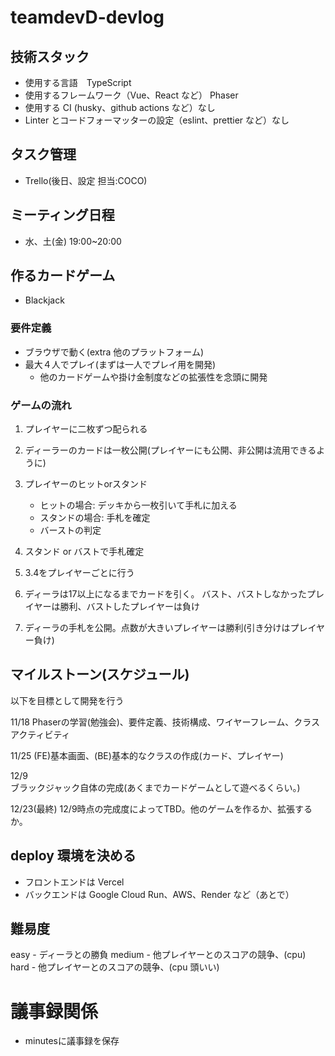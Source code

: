 # teamdevD-devlog

## 技術スタック

- 使用する言語　TypeScript
- 使用するフレームワーク（Vue、React など） Phaser
- 使用する CI (husky、github actions など）なし
- Linter とコードフォーマッターの設定（eslint、prettier など）なし

## タスク管理

- Trello(後日、設定 担当:COCO)

## ミーティング日程

- 水、土(金)  19:00~20:00


## 作るカードゲーム

- Blackjack

### 要件定義
- ブラウザで動く(extra 他のプラットフォーム)
- 最大４人でプレイ(まずは一人でプレイ用を開発)
    - 他のカードゲームや掛け金制度などの拡張性を念頭に開発


### ゲームの流れ

1. プレイヤーに二枚ずつ配られる
2. ディーラーのカードは一枚公開(プレイヤーにも公開、非公開は流用できるように)

3. プレイヤーのヒットorスタンド
    - ヒットの場合: デッキから一枚引いて手札に加える
    - スタンドの場合: 手札を確定
    - バーストの判定
4. スタンド or バストで手札確定

5. 3.4をプレイヤーごとに行う

6. ディーラは17以上になるまでカードを引く。
    バスト、バストしなかったプレイヤーは勝利、バストしたプレイヤーは負け
7. ディーラの手札を公開。点数が大きいプレイヤーは勝利(引き分けはプレイヤー負け)


## マイルストーン(スケジュール)
以下を目標として開発を行う

11/18 
Phaserの学習(勉強会)、要件定義、技術構成、ワイヤーフレーム、クラスアクティビティ

11/25 
(FE)基本画面、(BE)基本的なクラスの作成(カード、プレイヤー)

12/9  
ブラックジャック自体の完成(あくまでカードゲームとして遊べるくらい。)

12/23(最終)
  12/9時点の完成度によってTBD。他のゲームを作るか、拡張するか。
## deploy 環境を決める
- フロントエンドは Vercel
- バックエンドは Google Cloud Run、AWS、Render など（あとで）

## 難易度　
easy -  ディーラとの勝負
medium - 他プレイヤーとのスコアの競争、(cpu)
hard - 他プレイヤーとのスコアの競争、(cpu 頭いい)


# 議事録関係
- minutesに議事録を保存

